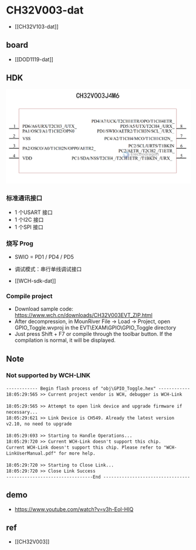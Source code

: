 
# CH32V003-dat 

- [[CH32V103-dat]]

## board 

- [[DOD1119-dat]]




## HDK

![](2023-09-27-17-15-24.png)

### 标准通讯接口 

- 1 个USART 接口 
- 1 个I2C 接口 
- 1 个SPI 接口


### 烧写 Prog 

- SWIO = PD1 / PD4 / PD5 
- 调试模式：串行单线调试接口

- [[WCH-sdk-dat]]



### Compile project

- Download sample code: https://www.wch.cn/downloads/CH32V003EVT_ZIP.html
- After decompression, in MounRiver File -> Load -> Project, open GPIO_Toggle.wvproj in the EVT\EXAM\GPIO\GPIO_Toggle directory
- Just press Shift + F7 or compile through the toolbar button. If the compilation is normal, it will be displayed.

## Note

### Not supported by WCH-LINK

    ------------ Begin flash process of "obj\GPIO_Toggle.hex" ------------ 
    18:05:29:565 >> Current project vendor is WCH, debugger is WCH-Link

    18:05:29:565 >> Attempt to open link device and upgrade firmware if necessary...
    18:05:29:621 >> Link Device is CH549. Already the latest version v2.10, no need to upgrade

    18:05:29:693 >> Starting to Handle Operations...
    18:05:29:720 >> Current WCH-Link doesn't support this chip.
    Current WCH-Link doesn't support this chip. Please refer to "WCH-LinkUserManual.pdf" for more help.

    18:05:29:720 >> Starting to Close Link...
    18:05:29:720 >> Close Link Success
    ---------------------------------End ---------------------------------

## demo 

- https://www.youtube.com/watch?v=v3h-EoI-HIQ



## ref 

- [[CH32V003]]
